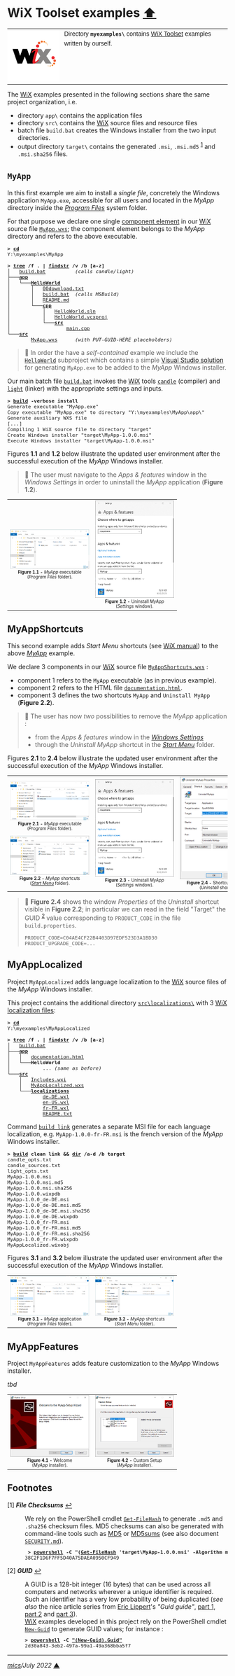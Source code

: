 # <span id="top">WiX Toolset examples</span> <span style="size:30%;"><a href="../README.md">⬆</a></span>

<table style="font-family:Helvetica,Arial;font-size:14px;line-height:1.6;">
  <tr>
  <td style="border:0;padding:0 10px 0 0;min-width:120px;">
    <a href="https://wixtoolset.org/" rel="external"><img style="border:0;width:120px;" src="../images/wixtoolset.png" alt="WiX Toolset" /></a>
  </td>
  <td style="border:0;padding:0;vertical-align:text-top;">
    Directory <strong><code>myexamples\</code></strong> contains <a href="https://wixtoolset.org/" rel="external">WiX Toolset</a> examples written by ourself.
  </td>
  </tr>
</table>

The [WiX][wix_toolset] examples presented in the following sections share the same project organization, i.e.
- directory `app\` contains the application files
- directory `src\` contains the [WiX][wix_toolset] source files and resource files
- batch file `build.bat` creates the Windows installer from the two input directories.
- output directory `target\` contains the generated `.msi`, `.msi.md5` <sup id="anchor_01"><a href="#footnote_01">1</a></sup> and `.msi.sha256` files.

## <span id="myapp">`MyApp`</span>

In this first example we aim to install a *single file*, concretely the Windows application `MyApp.exe`, accessible for all users and located in the *MyApp* directory inside the [*Program Files*][windows_program_files] system folder.

For that purpose we declare one single [component element][wix_component] in our [WiX][wix_toolset] source file [`MyApp.wxs`](./MyApp/src/MyApp.wxs); the component element belongs to the *MyApp* directory and refers to the above executable.

<pre style="font-size:80%;">
<b>&gt; <a href="https://docs.microsoft.com/en-us/windows-server/administration/windows-commands/cd">cd</a></b>
Y:\myexamples\MyApp
&nbsp;
<b>&gt; <a href="https://docs.microsoft.com/en-us/windows-server/administration/windows-commands/tree">tree</a> /f . | <a href="https://docs.microsoft.com/en-us/windows-server/administration/windows-commands/findstr">findstr</a> /v /b [a-z]</b>
│   <a href="./MyApp/build.bat">build.bat</a>          <i>(calls candle/light)</i>
├───<a href="./MyApp/app/"><b>app</b></a>
│   └───<a href="./MyApp/app/HelloWorld/"><b>HelloWorld</b></a>
│       │   <a href="./MyApp/app/HelloWorld/00download.txt">00download.txt</a>
│       │   <a href="./MyApp/app/HelloWorld/build.bat">build.bat</a>  <i>(calls MSBuild)</i>
│       │   <a href="./MyApp/app/HelloWorld/README.md">README.md</a>
│       └───<a href="./MyApp/app/HelloWorld/cpp/"><b>cpp</b></a>
│           │   <a href="./MyApp/app/HelloWorld/cpp/HelloWorld.sln">HelloWorld.sln</a>
│           │   <a href="./MyApp/app/HelloWorld/cpp/HelloWorld.vcxproj">HelloWorld.vcxproj</a>
│           └───<a href="./MyApp/app/HelloWorld/cpp/src/"><b>src</b></a>
│                   <a href="./MyApp/app/HelloWorld/cpp/src/main.cpp">main.cpp</a>
└───<a href="./MyApp/src/"><b>src</b></a>
        <a href="./MyApp/src/MyApp.wxs">MyApp.wxs</a>      <i>(with PUT-GUID-HERE placeholders)</i>
</pre>

> **:mag_right:** In order the have a *self-contained* example we include the [`HelloWorld`](./MyApp/HelloWorld/) subproject which contains a simple [Visual Studio solution][vs_solution] for generating `MyApp.exe` to be added to the *MyApp* Windows installer.

Our main batch file [`build.bat`](./MyApp/build.bat) invokes the [WiX][wix_toolset] tools [`candle`][wix_candle] (compiler) and [`light`][wix_light] (linker) with the appropriate settings and inputs.

<pre style="font-size:80%;">
<b>&gt; <a href="./MyApp/build.bat">build</a> -verbose install</b>
Generate executable "MyApp.exe"
Copy executable "MyApp.exe" to directory "Y:\myexamples\MyApp\app\"
Generate auxiliary WXS file
[...]
Compiling 1 WiX source file to directory "target"
Create Windows installer "target\MyApp-1.0.0.msi"
Execute Windows installer "target\MyApp-1.0.0.msi"
</pre>

Figures **1.1** and **1.2** below illustrate the updated user environment after the successful execution of the *MyApp* Windows installer.

> **:mag_right:** The user must navigate to the *Apps &amp; features* window in the *Windows Settings* in order to uninstall the *MyApp* application (**Figure 1.2**).

<table>
<tr>
<td style="text-align:center;">
  <a href="images/MyApp.png"><img style="max-width:180px;" src="images/MyApp.png" /></a>
  <div style="font-size:70%;"><b>Figure 1.1 -</b> <i>MyApp</i> executable<br>(<i>Program Files</i> folder).
</td>
<td style="text-align:center;">
  <a href="images/MyApp_Uninstall.png"><img style="max-width:180px;" src="images/MyApp_Uninstall.png" /></a>
  <div style="font-size:70%;"><b>Figure 1.2 -</b> Uninstall <i>MyApp</i><br/>(<i>Settings</i> window).
</td>
</tr>
</table>

## <span id="myapp_shortcuts">MyAppShortcuts</span>

This second example adds *Start Menu* shortcuts (see [WiX manual](https://wixtoolset.org/documentation/manual/v3/howtos/files_and_registry/create_start_menu_shortcut.html)) to the above [*MyApp*](#myapp) example.

We declare 3 components in our [WiX][wix_toolset] source file [`MyAppShortcuts.wxs`](./MyAppShortcuts/src/MyAppShortcuts.wxs) :
- component 1 refers to the `MyApp` executable (as in previous example).
- component 2 refers to the HTML file [`documentation.html`](./MyAppShortcuts/app/documentation.html).
- component 3 defines the two shortcuts `MyApp` and `Uninstall MyApp` (**Figure 2.2**).

> **:mag_right:** The user has now *two* possibilities to remove the *MyApp* application :
> - from the *Apps &amp; features* window in the [*Windows Settings*][windows_settings]
> - through the *Uninstall MyApp* shortcut in the [*Start Menu*][windows_start_menu] folder.

Figures **2.1** to **2.4** below illustrate the updated user environment after the successful execution of the *MyApp* Windows installer.

<table>
<tr>
<td style="text-align:center;">
  <div>
  <a href="images/MyAppShortcuts.png"><img style="max-width:180px;" src="images/MyAppShortcuts.png" /></a>
  <div style="font-size:70%;"><b>Figure 2.1 -</b> <i>MyApp</i> executable<br/>(<i>Program Files</i> folder).<br/>&nbsp;
  </div>
  <div>
  <a href="images/MyAppShortcuts_StartMenu.png"><img style="max-width:180px;" src="images/MyAppShortcuts_StartMenu.png" /></a>
  <div style="font-size:70%;"><b>Figure 2.2 -</b> <i>MyApp</i> shortcuts<br/>(<a href="https://support.microsoft.com/en-us/windows/see-what-s-on-the-start-menu-a8ccb400-ad49-962b-d2b1-93f453785a13"><i>Start Menu</i></a> folder).
  </div>
</td>
<td style="text-align:center;">
  <a href="images/MyAppShortcuts_Uninstall.png"><img style="max-width:180px;" src="images/MyAppShortcuts_Uninstall.png" /></a>
  <div style="font-size:70%;"><b>Figure 2.3 -</b> Uninstall <i>MyApp</i><br/>(<i>Settings</i> window).
</td>
<td style="text-align:center;">
  <a href="images/MyAppShortcuts_Uninstall_Properties.png"><img style="max-width:180px;" src="images/MyAppShortcuts_Uninstall_Properties.png" /></a>
  <div style="font-size:70%;"><b>Figure 2.4 -</b> Shortcut properties<br/>(<i>Uninstall</i> shortcut).
</td>
</tr>
</table>

> :mag_right: <b>Figure 2.4</b> shows the window <i>Properties</i> of the *Uninstall* shortcut visible in <b>Figure 2.2</b>; in particular we can read in the field "Target" the GUID <sup id="anchor_02"><a href="#footnote_02">2</a></sup> value corresponding to `PRODUCT_CODE` in the file `build.properties`.
> <pre style="font-size:80%;">
> PRODUCT_CODE=C04AE4CF22B4403D97EDF523D3A1BD30
> PRODUCT_UPGRADE_CODE=...
> </pre>

## <span id="myapp_localized">MyAppLocalized</span>

Project `MyAppLocalized` adds language localization to the [WiX][wix_toolset] source files of the *MyApp* Windows installer.

This project contains the additional directory [`src\localizations\`](./MyAppLocalized/src/localizations/) with 3 [WiX localization files](https://wixtoolset.org//documentation/manual/v3/wixui/wixui_localization.html):

<pre style="font-size:80%;">
<b>&gt; <a href="https://docs.microsoft.com/en-us/windows-server/administration/windows-commands/cd">cd</a></b>
Y:\myexamples\MyAppLocalized
&nbsp;
<b>&gt; <a href="https://docs.microsoft.com/en-us/windows-server/administration/windows-commands/tree">tree</a> /f . | <a href="https://docs.microsoft.com/en-us/windows-server/administration/windows-commands/findstr">findstr</a> /v /b [a-z]</b>
│   <a href="./MyAppLocalized/build.bat">build.bat</a>
├───<a href="./MyAppLocalized/app/"><b>app</b></a>
│   │   <a href="./MyAppLocalized/app/documentation.html">documentation.html</a>
│   └───<b>HelloWorld</b>
│           ... <i>(same as before)</i>
└───<a href="./MyAppLocalized/src/"><b>src</b></a>
    │   <a href="./MyAppLocalized/src/Includes.wxi">Includes.wxi</a>
    │   <a href="./MyAppLocalized/src/MyAppLocalized.wxs">MyAppLocalized.wxs</a>
    └───<a href="./MyAppLocalized/src/localizations/"><b>localizations</b></a>
            <a href="./MyAppLocalized/src/localizations/de-DE.wxl">de-DE.wxl</a>
            <a href="./MyAppLocalized/src/localizations/en-US.xwl">en-US.wxl</a>
            <a href="./MyAppLocalized/src/localizations/fr-FR.wxl">fr-FR.wxl</a>
            <a href="./MyAppLocalized/src/localizations/README.txt">README.txt</a>
</pre>

Command [`build link`](./MyAppLocalized/build.bat) generates a separate MSI file for each language localization, e.g. `MyApp-1.0.0-fr-FR.msi` is the french version of the *MyApp* Windows installer.

<pre style="font-size:80%;">
<b>&gt; <a href="./MyAppLocalized/build.bat">build</a> clean link &amp;&amp; <a href="https://docs.microsoft.com/en-us/windows-server/administration/windows-commands/dir">dir</a> /a-d /b target</b>
candle_opts.txt
candle_sources.txt
light_opts.txt
MyApp-1.0.0.msi
MyApp-1.0.0.msi.md5
MyApp-1.0.0.msi.sha256
MyApp-1.0.0.wixpdb
MyApp-1.0.0_de-DE.msi
MyApp-1.0.0_de-DE.msi.md5
MyApp-1.0.0_de-DE.msi.sha256
MyApp-1.0.0_de-DE.wixpdb
MyApp-1.0.0_fr-FR.msi
MyApp-1.0.0_fr-FR.msi.md5
MyApp-1.0.0_fr-FR.msi.sha256
MyApp-1.0.0_fr-FR.wixpdb
MyAppLocalized.wixobj
</pre>

Figures **3.1** and **3.2** below illustrate the updated user environment after the successful execution of the *MyApp* Windows installer.

<table>
<tr>
<td style="text-align:center;">
  <a href="images/MyAppLocalized_ProgFiles.png"><img style="max-width:180px;" src="images/MyAppLocalized_ProgFiles.png" /></a>
  <div style="font-size:70%;"><b>Figure 3.1 -</b> <i>MyApp</i> application<br>(<i>Program Files</i> folder).
</td>
<td style="text-align:center;">
  <a href="images/MyAppLocalized_StartMenu.png"><img style="max-width:180px;" src="images/MyAppLocalized_StartMenu.png" /></a>
  <div style="font-size:70%;"><b>Figure 3.2 -</b> <i>MyApp</i> shortcuts<br/>(<i>Start Menu</i> folder).
</td>
</tr>
</table>

## <span id="myapp_features">MyAppFeatures</span>

Project `MyAppFeatures` adds feature customization to the *MyApp* Windows installer.

*tbd*

<table>
<tr>
<td style="text-align:center;">
  <a href="images/MyAppFeatures_Welcome.png"><img style="max-width:180px;" src="images/MyAppFeatures_Welcome.png" /></a>
  <div style="font-size:70%;"><b>Figure 4.1 -</b> Welcome<br>(<i>MyApp</i> installer).
</td>
<td style="text-align:center;">
  <a href="images/MyAppFeatures_Custom.png"><img style="max-width:180px;" src="images/MyAppFeatures_Custom.png" /></a>
  <div style="font-size:70%;"><b>Figure 4.2 -</b> Custom Setup<br/>(<i>MyApp</i> installer).
</td>
</tr>
</table>


## <span id="footnotes">Footnotes</span>

<span id="footnote_01">[1]</span> ***File Checksums*** [↩](#anchor_01)

<dl><dd>
We rely on the PowerShell cmdlet <a href="https://docs.microsoft.com/en-us/powershell/module/microsoft.powershell.utility/get-filehash" rel="external" title="Get-FileHash"><code>Get-FileHash</code></a> to generate <code>.md5</code> and <code>.sha256</code> checksum files. MD5 checksums can also be generated with command-line tools such as <a href="https://www.fourmilab.ch/md5/" rel="external" title="MD5">MD5</a> or <a href="http://www.pc-tools.net/win32/md5sums/" rel="external" title="MD5sums">MD5sums</a> (see also document <a href="../SECURITY.md"><code>SECURITY.md</code></a>).
</dd>
<dd>
<pre style="font-size:80%;">
<b> &gt; <a href="https://docs.microsoft.com/en-us/powershell/module/microsoft.powershell.core/about/about_powershell_exe?view=powershell-5.1">powershell</a> -C "(<a href="https://docs.microsoft.com/en-us/powershell/module/microsoft.powershell.utility/get-filehash" rel="external" title="Get-FileHash">Get-FileHash</a> 'target\MyApp-1.0.0.msi' -Algorithm md5).Hash"</b>
38C2F1D6F7FF5D40A75DAEA0950CF949
</pre>
</dd></dl>

<span id="footnote_02">[2]</span> ***GUID*** [↩](#anchor_02)

<dl><dd>
A GUID is a 128-bit integer (16 bytes) that can be used across all computers and networks wherever a unique identifier is required. Such an identifier has a very low probability of being duplicated (<i>see also</i> the nice article series from <a href="https://ericlippert.com/about-eric-lippert/">Eric Lippert</a>'s <i>"Guid guide"</i>, <a href="https://ericlippert.com/2012/04/24/guid-guide-part-one/">part 1</a>, <a href="https://ericlippert.com/2012/04/30/guid-guide-part-two/">part 2</a> and <a href="https://ericlippert.com/2012/05/07/guid-guide-part-three/">part 3</a>).
</dd>
<dd>
<a href="https://wixtoolset.org/">WiX</a> examples developed in this project rely on the PowerShell cmdlet <a href="https://docs.microsoft.com/en-us/powershell/module/microsoft.powershell.utility/new-guid?view=powershell-7.2#examples"><code>New-Guid</code></a> to generate GUID values; for instance :
</dd>
<dd>
<pre style="font-size:80%;">
<b>&gt; <a href="https://docs.microsoft.com/en-us/powershell/module/microsoft.powershell.core/about/about_powershell_exe?view=powershell-5.1">powershell</a> -C <a href="https://docs.microsoft.com/en-us/powershell/module/microsoft.powershell.utility/new-guid?view=powershell-7.2#examples">"(New-Guid).Guid"</a></b>
2d30a843-3eb2-497a-99a1-49a368bba5f7
</pre>
</dd></dl>

***

*[mics](https://lampwww.epfl.ch/~michelou/)/July 2022* [**&#9650;**](#top)
<span id="bottom">&nbsp;</span>

<!-- link refs -->

[MiniAppKiller]: https://heiswayi.nrird.com/get-started-with-wix-toolset
[uberAgent]: https://helgeklein.com/blog/real-world-example-wix-msi-application-installer/
[vs_solution]: https://docs.microsoft.com/en-us/visualstudio/extensibility/internals/solution-dot-sln-file?view=vs-2022
[windows_program_files]: https://en.wikipedia.org/wiki/Program_Files
[windows_settings]: https://support.microsoft.com/en-us/windows/find-settings-in-windows-10-6ffbef87-e633-45ac-a1e8-b7a834578ac6
[windows_start_menu]: https://support.microsoft.com/en-us/windows/see-what-s-on-the-start-menu-a8ccb400-ad49-962b-d2b1-93f453785a13
[wix_candle]: https://wixtoolset.org/documentation/manual/v3/overview/candle.html
[wix_component]: https://wixtoolset.org/documentation/manual/v3/xsd/wix/component.html
[wix_light]: https://wixtoolset.org/documentation/manual/v3/overview/light.html
[wix_toolset]: https://wixtoolset.org/
